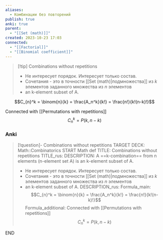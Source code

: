 ```yaml
---
aliases:
  - Комбинации без повторений
publish: true
anki: true
parent:
  - "[[Set (math)]]"
created: 2023-10-23 17:03
connected:
  - "[[Factorial]]"
  - "[[Binomial coefficient]]"
---
```


> [!tip] Combinations without repetitions
> - Не интересует порядок. Интересует только состав.
> - Сочетания  - это в точности [[Set (math)|подмножества]]  из $k$ элементов заданного множества из $n$ элементов
> - an k-element subset of A. 

$$C_{n}^k = \binom{n}{k} = \frac{A_n^k}{k!} = \frac{n!}{k!(n-k)!}$$

Connected with [[Permutations with repetitions]]
$$C_n^k = P(k, n-k)$$

### Anki
> [!question]- Combinations without repetitions
TARGET DECK: Math::Combinatorics
START
Math def
TITLE:  Combinations without repetitions
TITLE_rus: 
DESCRIPTION: A ==k-combination== from n elements (n-element set A) is an k-element subset of A. 
> - Не интересует порядок. Интересует только состав.
> - Сочетания  - это в точности [[Set (math)|подмножества]]  из $k$ элементов заданного множества из $n$ элементов
> - an k-element subset of A. 
DESCRIPTION_rus: 
Formula_main: $$C_{n}^k = \binom{n}{k} = \frac{A_n^k}{k!} = \frac{n!}{k!(n-k)!}$$
Formula_additional: Connected with [[Permutations with repetitions]]
$$C_n^k = P(k, n-k)$$
<!--ID: 1698069941441-->
END
